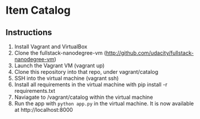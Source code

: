 # Item Catalog

## Instructions
1. Install Vagrant and VirtualBox
1. Clone the fullstack-nanodegree-vm (http://github.com/udacity/fullstack-nanodegree-vm)
1. Launch the Vagrant VM (vagrant up)
1. Clone this repository into that repo, under vagrant/catalog
1. SSH into the virtual machine (vagrant ssh)
1. Install all requirements in the virtual machine with pip install -r requirements.txt
1. Naviagate to /vagrant/catalog within the virtual machine
1. Run the app with `python app.py` in the virtual machine. It is now available at http://localhost:8000
